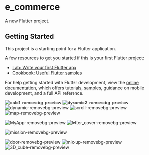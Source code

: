 # e_commerce

A new Flutter project.

## Getting Started

This project is a starting point for a Flutter application.

A few resources to get you started if this is your first Flutter project:

- [Lab: Write your first Flutter app](https://docs.flutter.dev/get-started/codelab)
- [Cookbook: Useful Flutter samples](https://docs.flutter.dev/cookbook)

For help getting started with Flutter development, view the
[online documentation](https://docs.flutter.dev/), which offers tutorials,
samples, guidance on mobile development, and a full API reference.



![calc1-removebg-preview](https://github.com/Shalu6634/e_commerce/assets/149373622/0cbb04cf-ce18-4c51-a0cb-50979bc17c6a)
![dynamic2-removebg-preview](https://github.com/Shalu6634/e_commerce/assets/149373622/cfb1184e-bb4e-46ca-b183-083c2dd87acd)
![dynamic-removebg-preview](https://github.com/Shalu6634/e_commerce/assets/149373622/40377c47-3589-4bd4-a6c5-b2c734831512)
![scroll-removebg-preview](https://github.com/Shalu6634/e_commerce/assets/149373622/74765e5c-e68d-4ead-b8be-188fb9e35476)
![map-removebg-preview](https://github.com/Shalu6634/e_commerce/assets/149373622/50e07d68-ce45-49aa-901d-48b7b30b0efe)

![MyApp-removebg-preview](https://github.com/Shalu6634/e_commerce/assets/149373622/e001c890-2772-42e1-9bc0-799b611e3c33)
![letter_cover-removebg-preview](https://github.com/Shalu6634/e_commerce/assets/149373622/26ae86e8-9e46-4338-a3a8-5ecf2646335c)


![mission-removebg-preview](https://github.com/Shalu6634/e_commerce/assets/149373622/763e8c3d-2a59-4bbd-aa50-9635859d432a)


![door-removebg-preview](https://github.com/Shalu6634/e_commerce/assets/149373622/75eac2e1-66a8-4f5f-bfa9-70ef2a04d97f)
![mix-up-removebg-preview](https://github.com/Shalu6634/e_commerce/assets/149373622/f63bf74d-a9dc-4037-bc5d-55a466b56fa0)
![3D_cube-removebg-preview](https://github.com/Shalu6634/e_commerce/assets/149373622/0dbcf926-c215-45ad-acf6-301f79de25d8)
